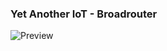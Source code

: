 ### Yet Another IoT - Broadrouter
![Preview](https://github.com/PY1CX/Yet-Another-IoT/blob/master/BroadRouter/HW/Output%20Files/%5BIMG%5DYA-Broadrouter.png?raw=true)
